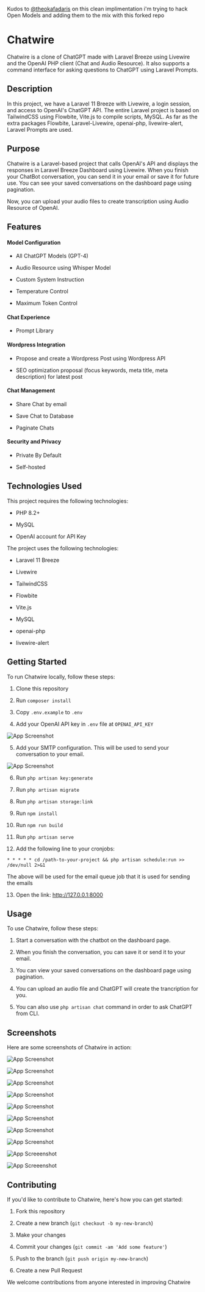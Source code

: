 Kudos to [@theokafadaris](https://github.com/theokafadaris) on this clean implimentation
i'm trying to hack Open Models and adding them to the mix with this forked repo

# Chatwire

Chatwire is a clone of ChatGPT made with Laravel Breeze using Livewire and the OpenAI PHP client (Chat and Audio Resource). It also supports a command interface for asking questions to ChatGPT using Laravel Prompts.

## Description

In this project, we have a Laravel 11 Breeze with Livewire, a login session, and access to OpenAI's ChatGPT API. The entire Laravel project is based on TailwindCSS using Flowbite, Vite.js to compile scripts, MySQL. As far as the extra packages Flowbite, Laravel-Livewire, openai-php, livewire-alert, Laravel Prompts are used.

## Purpose

Chatwire is a Laravel-based project that calls OpenAI's API and displays the responses in Laravel Breeze Dashboard using Livewire. When you finish your ChatBot conversation, you can send it in your email or save it for future use. You can see your saved conversations on the dashboard page using pagination.

Now, you can upload your audio files to create transcription using Audio Resource of OpenAI.

## Features

#### Model Configuration

-   All ChatGPT Models (GPT-4)

-   Audio Resource using Whisper Model

-   Custom System Instruction

-   Temperature Control

-   Maximum Token Control

#### Chat Experience

-   Prompt Library

#### Wordpress Integration

-   Propose and create a Wordpress Post using Wordpress API

-   SEO optimization proposal (focus keywords, meta title, meta description) for latest post

#### Chat Management

-   Share Chat by email

-   Save Chat to Database

-   Paginate Chats

#### Security and Privacy

-   Private By Default

-   Self-hosted

## Technologies Used

This project requires the following technologies:

-   PHP 8.2+

-   MySQL

-   OpenAI account for API Key

The project uses the following technologies:

-   Laravel 11 Breeze

-   Livewire

-   TailwindCSS

-   Flowbite

-   Vite.js

-   MySQL

-   openai-php

-   livewire-alert

## Getting Started

To run Chatwire locally, follow these steps:

1. Clone this repository

2. Run `composer install`

3. Copy `.env.example` to `.env`

4. Add your OpenAI API key in `.env` file at `OPENAI_API_KEY`

![App Screenshot](https://i.imgur.com/e8IdRtB.png)

5. Add your SMTP configuration. This will be used to send your conversation to your email.

![App Screenshot](https://i.imgur.com/Vh0SJuy.png)

6. Run `php artisan key:generate`

7. Run `php artisan migrate`

8. Run `php artisan storage:link`

9. Run `npm install`

10. Run `npm run build`

11. Run `php artisan serve`

12. Add the following line to your cronjobs:

`* * * * * cd /path-to-your-project && php artisan schedule:run >> /dev/null 2>&1`

The above will be used for the email queue job that it is used for sending the emails

13. Open the link: http://127.0.0.1:8000

## Usage

To use Chatwire, follow these steps:

1. Start a conversation with the chatbot on the dashboard page.

2. When you finish the conversation, you can save it or send it to your email.

3. You can view your saved conversations on the dashboard page using pagination.

4. You can upload an audio file and ChatGPT will create the trancription for you.

5. You can also use `php artisan chat` command in order to ask ChatGPT from CLI.

## Screenshots

Here are some screenshots of Chatwire in action:

![App Screenshot](https://i.imgur.com/GBdjlTT.png)

![App Screenshot](https://i.imgur.com/wkpgKAr.png)

![App Screenshot](https://i.imgur.com/R7S1phq.png)

![App Screenshot](https://i.imgur.com/GuImTR8.png)

![App Screenshot](https://i.imgur.com/5UAOF8M.png)

![App Screenshot](https://i.imgur.com/3ULtQM1.png)

![App Screenshot](https://i.imgur.com/pOxB0Na.png)

![App Screenshot](https://i.imgur.com/tjCeGyE.png)

![App Screeenshot](https://i.imgur.com/4DbWGng.png)

![App Screeenshot](https://i.imgur.com/wHvUZpu.png)

## Contributing

If you'd like to contribute to Chatwire, here's how you can get started:

1. Fork this repository

2. Create a new branch (`git checkout -b my-new-branch`)

3. Make your changes

4. Commit your changes (`git commit -am 'Add some feature'`)

5. Push to the branch (`git push origin my-new-branch`)

6. Create a new Pull Request

We welcome contributions from anyone interested in improving Chatwire

